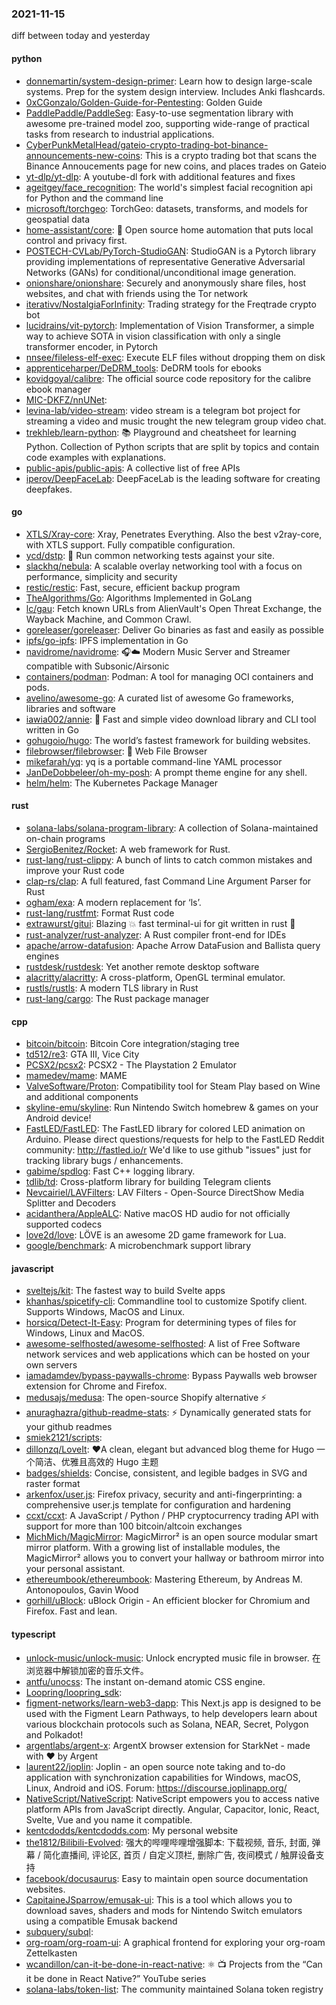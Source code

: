 ### 2021-11-15
diff between today and yesterday

#### python
* [donnemartin/system-design-primer](https://github.com/donnemartin/system-design-primer): Learn how to design large-scale systems. Prep for the system design interview. Includes Anki flashcards.
* [0xCGonzalo/Golden-Guide-for-Pentesting](https://github.com/0xCGonzalo/Golden-Guide-for-Pentesting): Golden Guide
* [PaddlePaddle/PaddleSeg](https://github.com/PaddlePaddle/PaddleSeg): Easy-to-use segmentation library with awesome pre-trained model zoo, supporting wide-range of practical tasks from research to industrial applications.
* [CyberPunkMetalHead/gateio-crypto-trading-bot-binance-announcements-new-coins](https://github.com/CyberPunkMetalHead/gateio-crypto-trading-bot-binance-announcements-new-coins): This is a crypto trading bot that scans the Binance Annoucements page for new coins, and places trades on Gateio
* [yt-dlp/yt-dlp](https://github.com/yt-dlp/yt-dlp): A youtube-dl fork with additional features and fixes
* [ageitgey/face_recognition](https://github.com/ageitgey/face_recognition): The world's simplest facial recognition api for Python and the command line
* [microsoft/torchgeo](https://github.com/microsoft/torchgeo): TorchGeo: datasets, transforms, and models for geospatial data
* [home-assistant/core](https://github.com/home-assistant/core): 🏡 Open source home automation that puts local control and privacy first.
* [POSTECH-CVLab/PyTorch-StudioGAN](https://github.com/POSTECH-CVLab/PyTorch-StudioGAN): StudioGAN is a Pytorch library providing implementations of representative Generative Adversarial Networks (GANs) for conditional/unconditional image generation.
* [onionshare/onionshare](https://github.com/onionshare/onionshare): Securely and anonymously share files, host websites, and chat with friends using the Tor network
* [iterativv/NostalgiaForInfinity](https://github.com/iterativv/NostalgiaForInfinity): Trading strategy for the Freqtrade crypto bot
* [lucidrains/vit-pytorch](https://github.com/lucidrains/vit-pytorch): Implementation of Vision Transformer, a simple way to achieve SOTA in vision classification with only a single transformer encoder, in Pytorch
* [nnsee/fileless-elf-exec](https://github.com/nnsee/fileless-elf-exec): Execute ELF files without dropping them on disk
* [apprenticeharper/DeDRM_tools](https://github.com/apprenticeharper/DeDRM_tools): DeDRM tools for ebooks
* [kovidgoyal/calibre](https://github.com/kovidgoyal/calibre): The official source code repository for the calibre ebook manager
* [MIC-DKFZ/nnUNet](https://github.com/MIC-DKFZ/nnUNet): 
* [levina-lab/video-stream](https://github.com/levina-lab/video-stream): video stream is a telegram bot project for streaming a video and music trought the new telegram group video chat.
* [trekhleb/learn-python](https://github.com/trekhleb/learn-python): 📚 Playground and cheatsheet for learning Python. Collection of Python scripts that are split by topics and contain code examples with explanations.
* [public-apis/public-apis](https://github.com/public-apis/public-apis): A collective list of free APIs
* [iperov/DeepFaceLab](https://github.com/iperov/DeepFaceLab): DeepFaceLab is the leading software for creating deepfakes.

#### go
* [XTLS/Xray-core](https://github.com/XTLS/Xray-core): Xray, Penetrates Everything. Also the best v2ray-core, with XTLS support. Fully compatible configuration.
* [ycd/dstp](https://github.com/ycd/dstp): 🧪 Run common networking tests against your site.
* [slackhq/nebula](https://github.com/slackhq/nebula): A scalable overlay networking tool with a focus on performance, simplicity and security
* [restic/restic](https://github.com/restic/restic): Fast, secure, efficient backup program
* [TheAlgorithms/Go](https://github.com/TheAlgorithms/Go): Algorithms Implemented in GoLang
* [lc/gau](https://github.com/lc/gau): Fetch known URLs from AlienVault's Open Threat Exchange, the Wayback Machine, and Common Crawl.
* [goreleaser/goreleaser](https://github.com/goreleaser/goreleaser): Deliver Go binaries as fast and easily as possible
* [ipfs/go-ipfs](https://github.com/ipfs/go-ipfs): IPFS implementation in Go
* [navidrome/navidrome](https://github.com/navidrome/navidrome): 🎧☁️ Modern Music Server and Streamer compatible with Subsonic/Airsonic
* [containers/podman](https://github.com/containers/podman): Podman: A tool for managing OCI containers and pods.
* [avelino/awesome-go](https://github.com/avelino/awesome-go): A curated list of awesome Go frameworks, libraries and software
* [iawia002/annie](https://github.com/iawia002/annie): 👾 Fast and simple video download library and CLI tool written in Go
* [gohugoio/hugo](https://github.com/gohugoio/hugo): The world’s fastest framework for building websites.
* [filebrowser/filebrowser](https://github.com/filebrowser/filebrowser): 📂 Web File Browser
* [mikefarah/yq](https://github.com/mikefarah/yq): yq is a portable command-line YAML processor
* [JanDeDobbeleer/oh-my-posh](https://github.com/JanDeDobbeleer/oh-my-posh): A prompt theme engine for any shell.
* [helm/helm](https://github.com/helm/helm): The Kubernetes Package Manager

#### rust
* [solana-labs/solana-program-library](https://github.com/solana-labs/solana-program-library): A collection of Solana-maintained on-chain programs
* [SergioBenitez/Rocket](https://github.com/SergioBenitez/Rocket): A web framework for Rust.
* [rust-lang/rust-clippy](https://github.com/rust-lang/rust-clippy): A bunch of lints to catch common mistakes and improve your Rust code
* [clap-rs/clap](https://github.com/clap-rs/clap): A full featured, fast Command Line Argument Parser for Rust
* [ogham/exa](https://github.com/ogham/exa): A modern replacement for ‘ls’.
* [rust-lang/rustfmt](https://github.com/rust-lang/rustfmt): Format Rust code
* [extrawurst/gitui](https://github.com/extrawurst/gitui): Blazing 💥 fast terminal-ui for git written in rust 🦀
* [rust-analyzer/rust-analyzer](https://github.com/rust-analyzer/rust-analyzer): A Rust compiler front-end for IDEs
* [apache/arrow-datafusion](https://github.com/apache/arrow-datafusion): Apache Arrow DataFusion and Ballista query engines
* [rustdesk/rustdesk](https://github.com/rustdesk/rustdesk): Yet another remote desktop software
* [alacritty/alacritty](https://github.com/alacritty/alacritty): A cross-platform, OpenGL terminal emulator.
* [rustls/rustls](https://github.com/rustls/rustls): A modern TLS library in Rust
* [rust-lang/cargo](https://github.com/rust-lang/cargo): The Rust package manager

#### cpp
* [bitcoin/bitcoin](https://github.com/bitcoin/bitcoin): Bitcoin Core integration/staging tree
* [td512/re3](https://github.com/td512/re3): GTA III, Vice City
* [PCSX2/pcsx2](https://github.com/PCSX2/pcsx2): PCSX2 - The Playstation 2 Emulator
* [mamedev/mame](https://github.com/mamedev/mame): MAME
* [ValveSoftware/Proton](https://github.com/ValveSoftware/Proton): Compatibility tool for Steam Play based on Wine and additional components
* [skyline-emu/skyline](https://github.com/skyline-emu/skyline): Run Nintendo Switch homebrew & games on your Android device!
* [FastLED/FastLED](https://github.com/FastLED/FastLED): The FastLED library for colored LED animation on Arduino. Please direct questions/requests for help to the FastLED Reddit community: http://fastled.io/r We'd like to use github "issues" just for tracking library bugs / enhancements.
* [gabime/spdlog](https://github.com/gabime/spdlog): Fast C++ logging library.
* [tdlib/td](https://github.com/tdlib/td): Cross-platform library for building Telegram clients
* [Nevcairiel/LAVFilters](https://github.com/Nevcairiel/LAVFilters): LAV Filters - Open-Source DirectShow Media Splitter and Decoders
* [acidanthera/AppleALC](https://github.com/acidanthera/AppleALC): Native macOS HD audio for not officially supported codecs
* [love2d/love](https://github.com/love2d/love): LÖVE is an awesome 2D game framework for Lua.
* [google/benchmark](https://github.com/google/benchmark): A microbenchmark support library

#### javascript
* [sveltejs/kit](https://github.com/sveltejs/kit): The fastest way to build Svelte apps
* [khanhas/spicetify-cli](https://github.com/khanhas/spicetify-cli): Commandline tool to customize Spotify client. Supports Windows, MacOS and Linux.
* [horsicq/Detect-It-Easy](https://github.com/horsicq/Detect-It-Easy): Program for determining types of files for Windows, Linux and MacOS.
* [awesome-selfhosted/awesome-selfhosted](https://github.com/awesome-selfhosted/awesome-selfhosted): A list of Free Software network services and web applications which can be hosted on your own servers
* [iamadamdev/bypass-paywalls-chrome](https://github.com/iamadamdev/bypass-paywalls-chrome): Bypass Paywalls web browser extension for Chrome and Firefox.
* [medusajs/medusa](https://github.com/medusajs/medusa): The open-source Shopify alternative ⚡️
* [anuraghazra/github-readme-stats](https://github.com/anuraghazra/github-readme-stats): ⚡ Dynamically generated stats for your github readmes
* [smiek2121/scripts](https://github.com/smiek2121/scripts): 
* [dillonzq/LoveIt](https://github.com/dillonzq/LoveIt): ❤️A clean, elegant but advanced blog theme for Hugo 一个简洁、优雅且高效的 Hugo 主题
* [badges/shields](https://github.com/badges/shields): Concise, consistent, and legible badges in SVG and raster format
* [arkenfox/user.js](https://github.com/arkenfox/user.js): Firefox privacy, security and anti-fingerprinting: a comprehensive user.js template for configuration and hardening
* [ccxt/ccxt](https://github.com/ccxt/ccxt): A JavaScript / Python / PHP cryptocurrency trading API with support for more than 100 bitcoin/altcoin exchanges
* [MichMich/MagicMirror](https://github.com/MichMich/MagicMirror): MagicMirror² is an open source modular smart mirror platform. With a growing list of installable modules, the MagicMirror² allows you to convert your hallway or bathroom mirror into your personal assistant.
* [ethereumbook/ethereumbook](https://github.com/ethereumbook/ethereumbook): Mastering Ethereum, by Andreas M. Antonopoulos, Gavin Wood
* [gorhill/uBlock](https://github.com/gorhill/uBlock): uBlock Origin - An efficient blocker for Chromium and Firefox. Fast and lean.

#### typescript
* [unlock-music/unlock-music](https://github.com/unlock-music/unlock-music): Unlock encrypted music file in browser. 在浏览器中解锁加密的音乐文件。
* [antfu/unocss](https://github.com/antfu/unocss): The instant on-demand atomic CSS engine.
* [Loopring/loopring_sdk](https://github.com/Loopring/loopring_sdk): 
* [figment-networks/learn-web3-dapp](https://github.com/figment-networks/learn-web3-dapp): This Next.js app is designed to be used with the Figment Learn Pathways, to help developers learn about various blockchain protocols such as Solana, NEAR, Secret, Polygon and Polkadot!
* [argentlabs/argent-x](https://github.com/argentlabs/argent-x): ArgentX browser extension for StarkNet - made with ❤️ by Argent
* [laurent22/joplin](https://github.com/laurent22/joplin): Joplin - an open source note taking and to-do application with synchronization capabilities for Windows, macOS, Linux, Android and iOS. Forum: https://discourse.joplinapp.org/
* [NativeScript/NativeScript](https://github.com/NativeScript/NativeScript): NativeScript empowers you to access native platform APIs from JavaScript directly. Angular, Capacitor, Ionic, React, Svelte, Vue and you name it compatible.
* [kentcdodds/kentcdodds.com](https://github.com/kentcdodds/kentcdodds.com): My personal website
* [the1812/Bilibili-Evolved](https://github.com/the1812/Bilibili-Evolved): 强大的哔哩哔哩增强脚本: 下载视频, 音乐, 封面, 弹幕 / 简化直播间, 评论区, 首页 / 自定义顶栏, 删除广告, 夜间模式 / 触屏设备支持
* [facebook/docusaurus](https://github.com/facebook/docusaurus): Easy to maintain open source documentation websites.
* [CapitaineJSparrow/emusak-ui](https://github.com/CapitaineJSparrow/emusak-ui): This is a tool which allows you to download saves, shaders and mods for Nintendo Switch emulators using a compatible Emusak backend
* [subquery/subql](https://github.com/subquery/subql): 
* [org-roam/org-roam-ui](https://github.com/org-roam/org-roam-ui): A graphical frontend for exploring your org-roam Zettelkasten
* [wcandillon/can-it-be-done-in-react-native](https://github.com/wcandillon/can-it-be-done-in-react-native): ⚛️ 📺 Projects from the “Can it be done in React Native?” YouTube series
* [solana-labs/token-list](https://github.com/solana-labs/token-list): The community maintained Solana token registry
